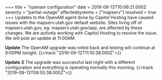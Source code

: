 +++
title = "openam configuration"
date = 2019-09-12T10:06:21.000Z
severity = "partial-outage"
affectedsystems = ["mapserv"]
resolved = true
+++
Updates to the OpenAM agent done by Capitol Hosting have caused issues with the mapserv.utah.gov default website. Sites living off of mapserv.utah.gov, eg: mapserv.utah.gov/app, are affected by these changes. We are actively working with Capitol Hosting to resolve the issue. We will post an update at 11:00AM.

**Update** The OpenAM upgrade was rolled back and testing will continue at 9:00PM tonight. {{<track "2019-09-12T11:10:38.000Z">}}

**Update 2** The upgrade was successful last night with a different configuration and everything is operating normally this morning. {{<track "2019-09-13T08:55:38.000Z">}}
